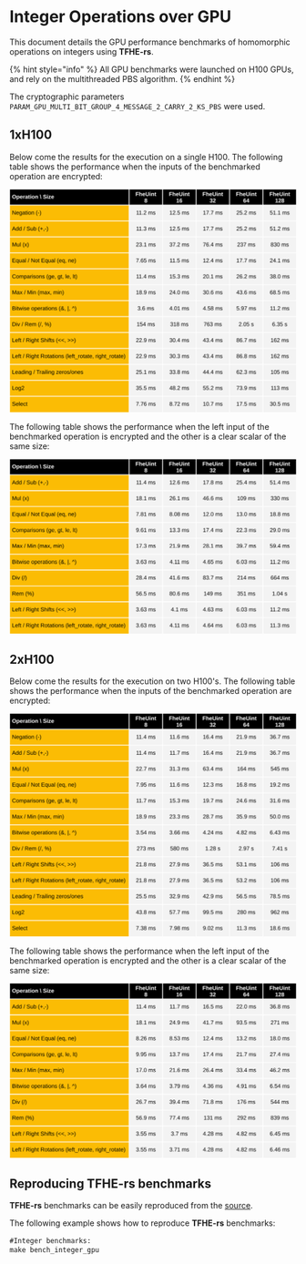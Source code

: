 # Integer Operations over GPU

This document details the GPU performance benchmarks of homomorphic operations on integers using **TFHE-rs**.

{% hint style="info" %}
All GPU benchmarks were launched on H100 GPUs, and rely on the multithreaded PBS algorithm.
{% endhint %}

The cryptographic parameters `PARAM_GPU_MULTI_BIT_GROUP_4_MESSAGE_2_CARRY_2_KS_PBS` were used.

## 1xH100
Below come the results for the execution on a single H100.
The following table shows the performance when the inputs of the benchmarked operation are encrypted:

![](../../../_static/gpu_integer_benchmark_h100x1_multi_bit_tuniform_2m64_ciphertext.svg)

The following table shows the performance when the left input of the benchmarked operation is encrypted and the other is a clear scalar of the same size:

![](../../../_static/gpu_integer_benchmark_h100x1_multi_bit_tuniform_2m64_plaintext.svg)

## 2xH100

Below come the results for the execution on two H100's.
The following table shows the performance when the inputs of the benchmarked operation are encrypted:

![](../../../_static/gpu_integer_benchmark_h100x2_multi_bit_tuniform_2m64_ciphertext.svg)

The following table shows the performance when the left input of the benchmarked operation is encrypted and the other is a clear scalar of the same size:

![](../../../_static/gpu_integer_benchmark_h100x2_multi_bit_tuniform_2m64_plaintext.svg)

## Reproducing TFHE-rs benchmarks

**TFHE-rs** benchmarks can be easily reproduced from the [source](https://github.com/zama-ai/tfhe-rs).

The following example shows how to reproduce **TFHE-rs** benchmarks:

```shell
#Integer benchmarks:
make bench_integer_gpu
```
